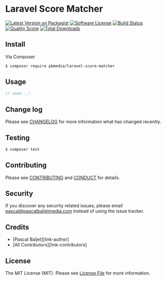 # Laravel Score Matcher

[![Latest Version on Packagist](https://img.shields.io/packagist/v/pbmedia/score-matcher.svg?style=flat-square)](https://packagist.org/packages/pbmedia/score-matcher)
[![Software License](https://img.shields.io/badge/license-MIT-brightgreen.svg?style=flat-square)](LICENSE.md)
[![Build Status](https://img.shields.io/travis/pascalbaljetmedia/score-matcher/master.svg?style=flat-square)](https://travis-ci.org/pascalbaljetmedia/score-matcher)
[![Quality Score](https://img.shields.io/scrutinizer/g/pascalbaljetmedia/score-matcher.svg?style=flat-square)](https://scrutinizer-ci.com/g/pascalbaljetmedia/score-matcher)
[![Total Downloads](https://img.shields.io/packagist/dt/pbmedia/score-matcher.svg?style=flat-square)](https://packagist.org/packages/pbmedia/score-matcher)

## Install

Via Composer

``` bash
$ composer require pbmedia/laravel-score-matcher
```

## Usage

``` php
// soon...!
```

## Change log

Please see [CHANGELOG](CHANGELOG.md) for more information what has changed recently.

## Testing

``` bash
$ composer test
```

## Contributing

Please see [CONTRIBUTING](CONTRIBUTING.md) and [CONDUCT](CONDUCT.md) for details.

## Security

If you discover any security related issues, please email pascal@pascalbaljetmedia.com instead of using the issue tracker.

## Credits

- [Pascal Baljet][link-author]
- [All Contributors][link-contributors]

## License

The MIT License (MIT). Please see [License File](LICENSE.md) for more information.